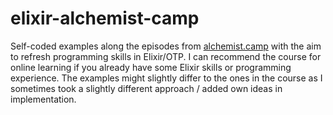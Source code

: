 # elixir-alchemist-camp
 Self-coded examples along the episodes from <a href="https://alchemist.camp/" target="_blank">alchemist.camp</a> with the aim to refresh programming skills in Elixir/OTP.
 I can recommend the course for online learning if you already have some Elixir skills or programming experience.
 The examples might slightly differ to the ones in the course as I sometimes took a slightly different approach / added own ideas in implementation.
